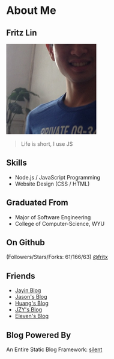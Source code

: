 # About Me

## Fritz Lin

<img src="avatar.jpg" width="240">

> Life is short, I use JS

## Skills

- Node.js / JavaScript Programming
- Website Design (CSS / HTML)

## Graduated From

- Major of Software Engineering
- College of Computer-Science, WYU

## On Github

(Followers/Stars/Forks: 61/166/63) [@fritx](https://github.com/fritx)

## Friends

- [Jayin Blog](http://Jayin.github.io)
- [Jason's Blog](http://JacsonLee.github.io/Blog/)
- [Huang's Blog](http://huangruichang.github.io)
- [JZY's Blog](http://ankerjam.sinaapp.com)
- [Eleven's Blog](http://skyhacker2.github.io/blog/)

## Blog Powered By

An Entire Static Blog Framework: [silent](https://github.com/fritx/silent)
